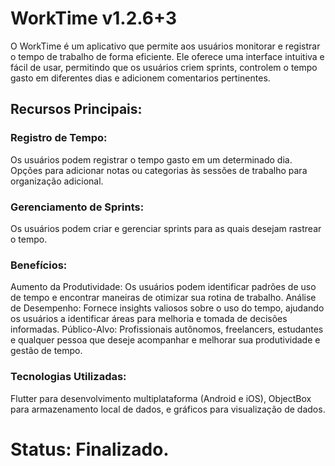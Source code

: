 # WorkTime v1.2.6+3

O WorkTime é um aplicativo que permite aos usuários monitorar e registrar o tempo de trabalho de forma eficiente. Ele oferece uma interface intuitiva e fácil de usar, permitindo que os usuários criem sprints, controlem o tempo gasto em diferentes dias e adicionem comentarios pertinentes.

## Recursos Principais:

### Registro de Tempo:

Os usuários podem registrar o tempo gasto em um determinado dia.
Opções para adicionar notas ou categorias às sessões de trabalho para organização adicional.

### Gerenciamento de Sprints:

Os usuários podem criar e gerenciar sprints para as quais desejam rastrear o tempo.

### Benefícios:

Aumento da Produtividade: Os usuários podem identificar padrões de uso de tempo e encontrar maneiras de otimizar sua rotina de trabalho.
Análise de Desempenho: Fornece insights valiosos sobre o uso do tempo, ajudando os usuários a identificar áreas para melhoria e tomada de decisões informadas.
Público-Alvo: Profissionais autônomos, freelancers, estudantes e qualquer pessoa que deseje acompanhar e melhorar sua produtividade e gestão de tempo.

### Tecnologias Utilizadas:
Flutter para desenvolvimento multiplataforma (Android e iOS), ObjectBox para armazenamento local de dados, e gráficos para visualização de dados.

# Status: Finalizado.